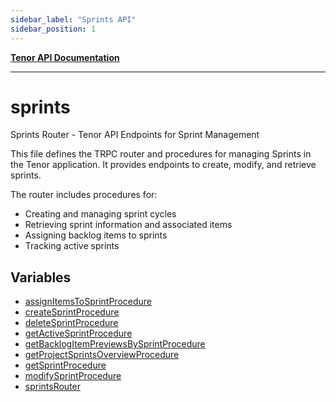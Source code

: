 ```yaml
---
sidebar_label: "Sprints API"
sidebar_position: 1
---
```


[**Tenor API Documentation**](../README.md)

***

# sprints

Sprints Router - Tenor API Endpoints for Sprint Management

This file defines the TRPC router and procedures for managing Sprints in the Tenor application.
It provides endpoints to create, modify, and retrieve sprints.

The router includes procedures for:
- Creating and managing sprint cycles
- Retrieving sprint information and associated items
- Assigning backlog items to sprints
- Tracking active sprints

## Variables

- [assignItemsToSprintProcedure](variables/assignItemsToSprintProcedure.md)
- [createSprintProcedure](variables/createSprintProcedure.md)
- [deleteSprintProcedure](variables/deleteSprintProcedure.md)
- [getActiveSprintProcedure](variables/getActiveSprintProcedure.md)
- [getBacklogItemPreviewsBySprintProcedure](variables/getBacklogItemPreviewsBySprintProcedure.md)
- [getProjectSprintsOverviewProcedure](variables/getProjectSprintsOverviewProcedure.md)
- [getSprintProcedure](variables/getSprintProcedure.md)
- [modifySprintProcedure](variables/modifySprintProcedure.md)
- [sprintsRouter](variables/sprintsRouter.md)
